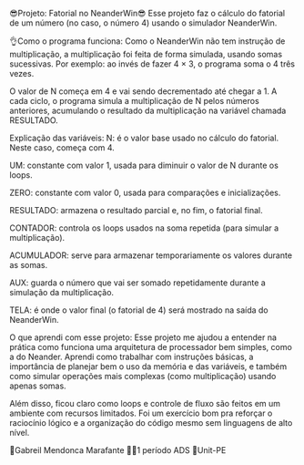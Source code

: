 😎Projeto: Fatorial no NeanderWin😎
Esse projeto faz o cálculo do fatorial de um número (no caso, o número 4) usando o simulador NeanderWin.

👌Como o programa funciona:
Como o NeanderWin não tem instrução de multiplicação, a multiplicação foi feita de forma simulada, usando somas sucessivas. Por exemplo: ao invés de fazer 4 × 3, o programa soma o 4 três vezes.

O valor de N começa em 4 e vai sendo decrementado até chegar a 1. A cada ciclo, o programa simula a multiplicação de N pelos números anteriores, acumulando o resultado da multiplicação na variável chamada RESULTADO.

Explicação das variáveis:
N: é o valor base usado no cálculo do fatorial. Neste caso, começa com 4.

UM: constante com valor 1, usada para diminuir o valor de N durante os loops.

ZERO: constante com valor 0, usada para comparações e inicializações.

RESULTADO: armazena o resultado parcial e, no fim, o fatorial final.

CONTADOR: controla os loops usados na soma repetida (para simular a multiplicação).

ACUMULADOR: serve para armazenar temporariamente os valores durante as somas.

AUX: guarda o número que vai ser somado repetidamente durante a simulação da multiplicação.

TELA: é onde o valor final (o fatorial de 4) será mostrado na saída do NeanderWin.

O que aprendi com esse projeto:
Esse projeto me ajudou a entender na prática como funciona uma arquitetura de processador bem simples, como a do Neander. Aprendi como trabalhar com instruções básicas, a importância de planejar bem o uso da memória e das variáveis, e também como simular operações mais complexas (como multiplicação) usando apenas somas.

Além disso, ficou claro como loops e controle de fluxo são feitos em um ambiente com recursos limitados. Foi um exercício bom pra reforçar o raciocínio lógico e a organização do código mesmo sem linguagens de alto nível.


🙋Gabreil Mendonca Marafante
🧑‍🎓1 período ADS 
🚩Unit-PE 
